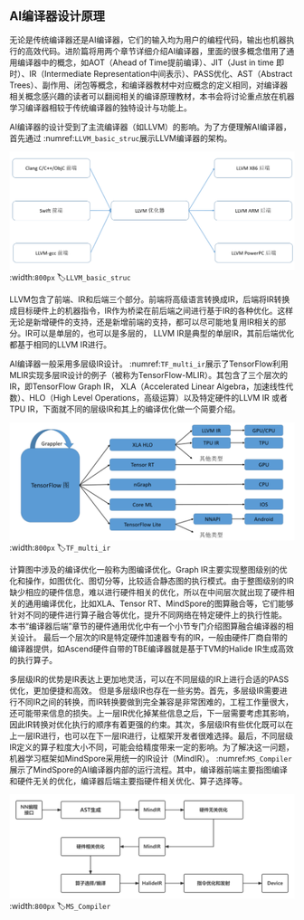 AI编译器设计原理
----

无论是传统编译器还是AI编译器，它们的输入均为用户的编程代码，输出也机器执行的高效代码。进阶篇将用两个章节详细介绍AI编译器，里面的很多概念借用了通用编译器中的概念，如AOT（Ahead of Time提前编译）、JIT（Just in time 即时）、IR（Intermediate Representation中间表示）、PASS优化、AST（Abstract Trees）、副作用、闭包等概念，和编译器教材中对应概念的定义相同，对编译器相关概念感兴趣的读者可以翻阅相关的编译原理教材，本书会将讨论重点放在机器学习编译器相较于传统编译器的独特设计与功能上。

AI编译器的设计受到了主流编译器（如LLVM）的影响。为了方便理解AI编译器，首先通过 :numref:`LLVM_basic_struc`展示LLVM编译器的架构。

![LLVM编译器基础架构](../img/ch04/LLVM基础结构.png)
:width:`800px`
:label:`LLVM_basic_struc`

LLVM包含了前端、IR和后端三个部分。前端将高级语言转换成IR，后端将IR转换成目标硬件上的机器指令，IR作为桥梁在前后端之间进行基于IR的各种优化。这样无论是新增硬件的支持，还是新增前端的支持，都可以尽可能地复用IR相关的部分。IR可以是单层的，也可以是多层的， LLVM IR是典型的单层IR，其前后端优化都基于相同的LLVM IR进行。 

AI编译器一般采用多层级IR设计。 :numref:`TF_multi_ir`展示了TensorFlow利用MLIR实现多层IR设计的例子（被称为TensorFlow-MLIR）。其包含了三个层次的IR，即TensorFlow Graph IR， XLA（Accelerated Linear Algebra，加速线性代数）、HLO（High Level Operations，高级运算）以及特定硬件的LLVM IR 或者TPU IR，下面就不同的层级IR和其上的编译优化做一个简要介绍。

![TensorFlow的多层IR设计](../img/ch04/TensorFlow-IR.png)
:width:`800px`
:label:`TF_multi_ir`

计算图中涉及的编译优化一般称为图编译优化。Graph IR主要实现整图级别的优化和操作，如图优化、图切分等，比较适合静态图的执行模式。由于整图级别的IR缺少相应的硬件信息，难以进行硬件相关的优化，所以在中间层次就出现了硬件相关的通用编译优化，比如XLA、Tensor RT、MindSpore的图算融合等，它们能够针对不同的硬件进行算子融合等优化，提升不同网络在特定硬件上的执行性能。
本书“编译器后端”章节的硬件通用优化中有一个小节专门介绍图算融合编译器的相关设计。
最后一个层次的IR是特定硬件加速器专有的IR，一般由硬件厂商自带的编译器提供，如Ascend硬件自带的TBE编译器就是基于TVM的Halide IR生成高效的执行算子。

多层级IR的优势是IR表达上更加地灵活，可以在不同层级的IR上进行合适的PASS优化，更加便捷和高效。
但是多层级IR也存在一些劣势。首先，多层级IR需要进行不同IR之间的转换，而IR转换要做到完全兼容是非常困难的，工程工作量很大，还可能带来信息的损失。上一层IR优化掉某些信息之后，下一层需要考虑其影响，因此IR转换对优化执行的顺序有着更强的约束。其次，多层级IR有些优化既可以在上一层IR进行，也可以在下一层IR进行，让框架开发者很难选择。最后，不同层级IR定义的算子粒度大小不同，可能会给精度带来一定的影响。为了解决这一问题，机器学习框架如MindSpore采用统一的IR设计（MindIR）。 :numref:`MS_Compiler`展示了MindSpore的AI编译器内部的运行流程。其中，编译器前端主要指图编译和硬件无关的优化，编译器后端主要指硬件相关优化、算子选择等。

![MindSpore编译器处理流程](../img/ch04/编译器整体流程.png)
:width:`800px`
:label:`MS_Compiler`